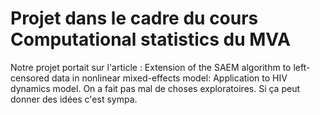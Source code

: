 # Projet dans le cadre du cours Computational statistics du MVA

Notre projet portait sur l'article : Extension of the SAEM algorithm to left-censored data in nonlinear mixed-effects model: Application to HIV dynamics model.
On a fait pas mal de choses exploratoires. Si ça peut donner des idées c'est sympa.
